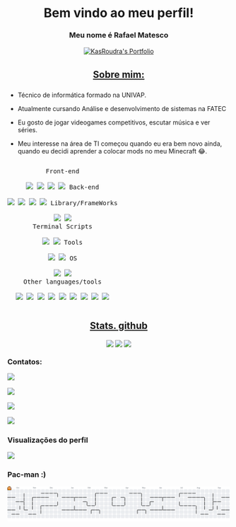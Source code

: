 <h1 align="center">Bem vindo ao meu perfil!</h1>
<h3 align="center">Meu nome é Rafael Matesco</h3>
<p align="center">
<a href="https://portfolio-rafaelmatesco.vercel.app/" target="_blank"><img align="center" src="https://media1.tenor.com/m/rEd35Rfq3m4AAAAd/cat-work-in-progress.gif" alt="KasRoudra's Portfolio" height="300" width="300"></a>
</p>
<h2 align="center"><u>Sobre mim:</u></h2>
<p align="center">

 - Técnico de informática formado na UNIVAP.

 - Atualmente cursando Análise e desenvolvimento de sistemas na FATEC
 
 - Eu gosto de jogar videogames competitivos, escutar música e ver séries.

 - Meu interesse na área de TI começou quando eu era bem novo ainda, quando eu decidi aprender a colocar mods no meu Minecraft 😂.

</p>

<p style="display: inline-block;" align="center">
  <kbd>
    <kbd>Front-end</kbd>
    <br>
    <br>
    <img width="30px" src="https://cdn.jsdelivr.net/gh/devicons/devicon/icons/html5/html5-original.svg" /> 
    <img width="30px" src="https://cdn.jsdelivr.net/gh/devicons/devicon/icons/css3/css3-plain.svg" /> 
    <img width="30px" src="https://cdn.jsdelivr.net/gh/devicons/devicon/icons/javascript/javascript-original.svg" />
    <img width="30px" src="https://cdn.jsdelivr.net/gh/devicons/devicon/icons/typescript/typescript-original.svg" />
  </kbd>
  <kbd>
    <kbd>Back-end</kbd>
    <br>
    <br>
    <img width="30px" src="https://cdn.jsdelivr.net/gh/devicons/devicon/icons/php/php-original.svg" />
    <img width="30px" src="https://cdn.jsdelivr.net/gh/devicons/devicon/icons/nodejs/nodejs-original.svg" />
    <img width="30px" src="https://cdn.jsdelivr.net/gh/devicons/devicon/icons/javascript/javascript-original.svg" />
    <img width="30px" src="https://cdn.jsdelivr.net/gh/devicons/devicon/icons/typescript/typescript-original.svg" />
  </kbd>
  <kbd>
    <kbd>Library/FrameWorks</kbd>
    <br>
    <br>
    <img width="30px" src="https://cdn.jsdelivr.net/gh/devicons/devicon/icons/bootstrap/bootstrap-original.svg" />
    <img width="30px" src="https://cdn.jsdelivr.net/gh/devicons/devicon/icons/react/react-original.svg" />
  </kbd>
  <br>
  <kbd>
    <kbd>Terminal Scripts</kbd>
    <br>
    <br>
    <img width="30px" src="https://cdn.jsdelivr.net/gh/devicons/devicon/icons/python/python-plain.svg" />
    <img width="30px" src="https://cdn.jsdelivr.net/gh/devicons/devicon/icons/bash/bash-original.svg" />
  </kbd>
  <kbd>
    <kbd>Tools</kbd>
    <br>
    <br>
    <img width="30px" src="https://cdn.jsdelivr.net/gh/devicons/devicon/icons/vscode/vscode-original.svg" />
    <img width="30px" src="https://github.githubassets.com/assets/GitHub-Mark-ea2971cee799.png" />
  </kbd>
  <kbd>
    <kbd>OS</kbd>
    <br>
    <br>
    <img width="30px" src="https://cdn.jsdelivr.net/gh/devicons/devicon/icons/android/android-original.svg" />
    <img width="30px" src="https://cdn.jsdelivr.net/gh/devicons/devicon/icons/windows8/windows8-original.svg" />
  </kbd>
 <br>
 <kbd>
    <kbd>Other languages/tools</kbd>
    <br>
    <br>
    <img width="30px" src="https://cdn.jsdelivr.net/gh/devicons/devicon/icons/python/python-original.svg" />
    <img width="30px" src="https://cdn.jsdelivr.net/gh/devicons/devicon/icons/flask/flask-original.svg" />
    <img width="30px" src="https://cdn.jsdelivr.net/gh/devicons/devicon/icons/php/php-original.svg" />
    <img width="30px" src="https://cdn.jsdelivr.net/gh/devicons/devicon/icons/java/java-original.svg" />
    <img width="30px" src="https://cdn.jsdelivr.net/gh/devicons/devicon/icons/cplusplus/cplusplus-original.svg" />
    <img width="30px" src="https://cdn.jsdelivr.net/gh/devicons/devicon/icons/csharp/csharp-original.svg" />
    <img width="30px" src="https://cdn.jsdelivr.net/gh/devicons/devicon/icons/nodejs/nodejs-original.svg" />
    <img width="30px" src="https://cdn.jsdelivr.net/gh/devicons/devicon/icons/mysql/mysql-original.svg" />
    <img width="30px" src="https://cdn.jsdelivr.net/gh/devicons/devicon/icons/mongodb/mongodb-original.svg" />

  </kbd>
</p>

<h2 align="center"><u>Stats. github</u></h2>
<p align="center">
<img align="center" src="https://github-readme-stats.vercel.app/api/top-langs/?username=RafaMatesco&layout=compact&theme=dark&langs_count=10&exclude_repo=kasweb">
<img align="center" src="https://github-readme-stats.vercel.app/api?username=RafaMatesco&count_private=true&show_icons=trueline_height=21&theme=dark">	
<img align="center" src="https://github-readme-streak-stats.herokuapp.com/?user=RafaMatesco&theme=dark">
</p>

### Contatos:

<a href="https://github.com/RafaMatesco" target="_blank"><img src="https://img.shields.io/badge/Github-RafaMatesco-green?style=for-the-badge&logo=github"></a>

<a href="https://www.linkedin.com/in/rafael-giordano-matesco-0a06b9227/" target="_blank"><img src="https://img.shields.io/badge/LinkedIn-rafael-0077B5?style=for-the-badge&logo=linkedin&logoColor=white"></a>

<a href="https://instagram.com/rafaelmatesco" target="_blank"><img src="https://img.shields.io/badge/Instagram-@rafaelmatesco-ff69b4?style=for-the-badge&logo=instagram&logoColor=white"></a>

<a href="mailto:matescorapha@gmail.com" target="_blank"><img src="https://img.shields.io/badge/Email-matescorapha@gmail.com-teal?style=for-the-badge&logo=gmail"></a>

### Visualizações do perfil

<div align="start">
  <img src="https://profile-counter.glitch.me/RafaMatesco/count.svg?"  />
</div>

### Pac-man :)

<picture>
  <source media="(prefers-color-scheme: dark)" srcset="https://raw.githubusercontent.com/RafaMatesco/RafaMatesco/output/pacman-contribution-graph-dark.svg">
  <source media="(prefers-color-scheme: light)" srcset="https://raw.githubusercontent.com/RafaMatesco/RafaMatesco/output/pacman-contribution-graph.svg">
  <img alt="pacman contribution graph" src="https://raw.githubusercontent.com/RafaMatesco/RafaMatesco/output/pacman-contribution-graph.svg">
</picture>

